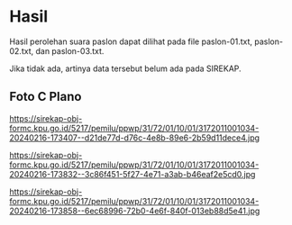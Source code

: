 # Hasil

Hasil perolehan suara paslon dapat dilihat pada file paslon-01.txt, paslon-02.txt, dan paslon-03.txt.

Jika tidak ada, artinya data tersebut belum ada pada SIREKAP.

## Foto C Plano

https://sirekap-obj-formc.kpu.go.id/5217/pemilu/ppwp/31/72/01/10/01/3172011001034-20240216-173407--d21de77d-d76c-4e8b-89e6-2b59d11dece4.jpg

https://sirekap-obj-formc.kpu.go.id/5217/pemilu/ppwp/31/72/01/10/01/3172011001034-20240216-173832--3c86f451-5f27-4e71-a3ab-b46eaf2e5cd0.jpg

https://sirekap-obj-formc.kpu.go.id/5217/pemilu/ppwp/31/72/01/10/01/3172011001034-20240216-173858--6ec68996-72b0-4e6f-840f-013eb88d5e41.jpg
